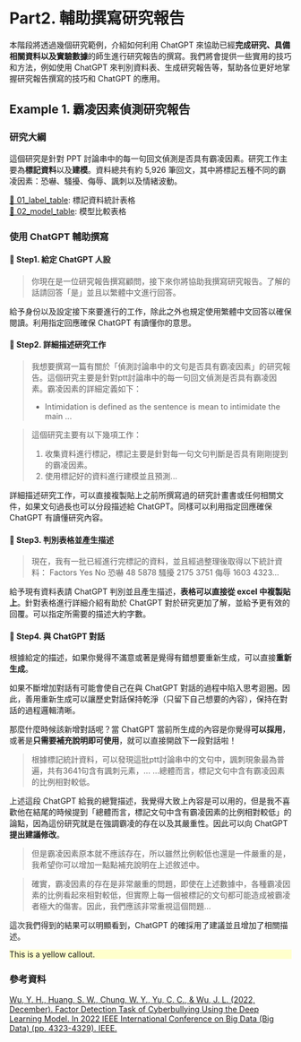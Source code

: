 # Part2. 輔助撰寫研究報告
本階段將透過幾個研究範例，介紹如何利用 ChatGPT 來協助已經**完成研究、具備相關資料以及實驗數據**的師生進行研究報告的撰寫。我們將會提供一些實用的技巧和方法，例如使用 ChatGPT 來判別資料表、生成研究報告等，幫助各位更好地掌握研究報告撰寫的技巧和 ChatGPT 的應用。  

## Example 1. 霸凌因素偵測研究報告
### 研究大綱
這個研究是針對 PPT 討論串中的每一句回文偵測是否具有霸凌因素。研究工作主要為**標記資料**以及**建模**。資料總共有約 5,926 筆回文，其中將標記五種不同的霸凌因素：恐嚇、騷擾、侮辱、諷刺以及情緒波動。  

[🔗 01_label_table](https://github.com/jlwustudio/chatgpt-workshop/blob/main/part2/01_label_table.xlsx): 標記資料統計表格  
[🔗 02_model_table](https://github.com/jlwustudio/chatgpt-workshop/blob/main/part2/01_label_table.xlsx): 模型比較表格  

### 使用 ChatGPT 輔助撰寫
#### 📌 Step1. 給定 ChatGPT 人設
> 你現在是一位研究報告撰寫顧問，接下來你將協助我撰寫研究報告。了解的話請回答「是」並且以繁體中文進行回答。  

給予身份以及設定接下來要進行的工作，除此之外也規定使用繁體中文回答以確保閱讀。利用指定回應確保 ChatGPT 有讀懂你的意思。  

#### 📌 Step2. 詳細描述研究工作
> 我想要撰寫一篇有關於「偵測討論串中的文句是否具有霸凌因素」的研究報告。這個研究主要是針對ptt討論串中的每一句回文偵測是否具有霸凌因素。霸凌因素的詳細定義如下：
> * Intimidation is defined as the sentence is mean to intimidate the main ...  

> 這個研究主要有以下幾項工作：
> 1. 收集資料進行標記，標記主要是針對每一句文句判斷是否具有剛剛提到的霸凌因素。
> 2. 使用標記好的資料進行建模並且預測...  

詳細描述研究工作，可以直接複製貼上之前所撰寫過的研究計畫書或任何相關文件，如果文句過長也可以分段描述給 ChatGPT。同樣可以利用指定回應確保 ChatGPT 有讀懂研究內容。  

#### 📌 Step3. 判別表格並產生描述
> 現在，我有一批已經進行完標記的資料，並且經過整理後取得以下統計資料：
> Factors	Yes	No
> 恐嚇	48	5878
> 騷擾	2175	3751
> 侮辱	1603	4323...  

給予現有資料表請 ChatGPT 判別並且產生描述，**表格可以直接從 excel 中複製貼上**。針對表格進行詳細介紹有助於 ChatGPT 對於研究更加了解，並給予更有效的回覆。可以指定所需要的描述大約字數。  

#### 📌 Step4. 與 ChatGPT 對話
根據給定的描述，如果你覺得不滿意或著是覺得有錯想要重新生成，可以直接**重新生成**。  

如果不斷增加對話有可能會使自己在與 ChatGPT 對話的過程中陷入思考迴圈。因此，善用重新生成可以讓歷史對話保持乾淨（只留下自己想要的內容），保持在對話的過程邏輯清晰。  

那麼什麼時候該新增對話呢？當 ChatGPT 當前所生成的內容是你覺得**可以採用**，或著是**只需要補充說明即可使用**，就可以直接開啟下一段對話啦！  

> 根據標記統計資料，可以發現這批ptt討論串中的文句中，諷刺現象最為普遍，共有3641句含有諷刺元素，...
> ...總體而言，標記文句中含有霸凌因素的比例相對較低。  

上述這段 ChatGPT 給我的總覽描述，我覺得大致上內容是可以用的，但是我不喜歡他在結尾的時候提到「總體而言，標記文句中含有霸凌因素的比例相對較低」的論點，因為這份研究就是在強調霸凌的存在以及其嚴重性。因此可以向 ChatGPT **提出建議修改**。  

> 但是霸凌因素原本就不應該存在，所以雖然比例較低也還是一件嚴重的是，我希望你可以增加一點點補充說明在上述敘述中。  

> 確實，霸凌因素的存在是非常嚴重的問題，即使在上述數據中，各種霸凌因素的比例看起來相對較低，但實際上每一個被標記的文句都可能造成被霸凌者極大的傷害。因此，我們應該非常重視這個問題...  

這次我們得到的結果可以明顯看到，ChatGPT 的確採用了建議並且增加了相關描述。

<div class="callout" style="background-color:#FFFFCC">
    <p>This is a yellow callout.</p>
</div>

### 參考資料
[Wu, Y. H., Huang, S. W., Chung, W. Y., Yu, C. C., & Wu, J. L. (2022, December). Factor Detection Task of Cyberbullying Using the Deep Learning Model. In 2022 IEEE International Conference on Big Data (Big Data) (pp. 4323-4329). IEEE.
](https://ieeexplore.ieee.org/abstract/document/10020779)

